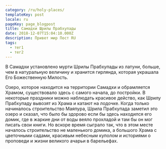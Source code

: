 ```yaml
---
category: /ru/holy-places/
templateKey: post
locale: ru
pageKey: page_blogpost
title: Самадхи Шрилы Прабхупады
date: 2018-12-07T15:04:10.000Z
description: Привет мир Пост RU
tags:
  - тег1
  - тег2
---
```


В Самадхи установлено мурти Шрилы Прабхупады из латуни, больше, чем в натуральную величину и хранится гирлянда, которая украшала Его Божественную Милость.

Озеро, которое находится на территории Самадхи и обрамляется Храмом, существовало здесь с самого начала, до постройки. В некоторые праздники можно наблюдать красивое действо, как Шрилу Прабхупаду вывозят из Храма и катают на лодочке. Когда только начиналось строительство Маяпура, Шрила Прабхупада заметил это озеро и сказал, что было бы здорово если бы здесь находился его домик, где в жаркие дни от воды веяло прохладой и там бы он мог писать свои книги. Но вскоре время сыграло так, что в этом месте началось строительство не маленького домика, а большого Храма с цветочными садами, красивым небесным куполом и историями о проповеди и жизни великого ачарьи в барельефах.

